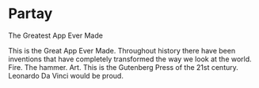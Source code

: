 Partay
======

The Greatest App Ever Made

This is the Great App Ever Made. Throughout history there have been inventions that have completely transformed the way we look at the world.
Fire. The hammer. Art. This is the Gutenberg Press of the 21st century.
Leonardo Da Vinci would be proud. 
